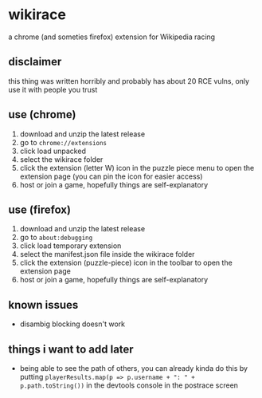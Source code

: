 # wikirace
a chrome (and someties firefox) extension for Wikipedia racing
## disclaimer
this thing was written horribly and probably has about 20 RCE vulns, only use it with people you trust
## use (chrome)
1. download and unzip the latest release
2. go to `chrome://extensions`
3. click load unpacked
4. select the wikirace folder
5. click the extension (letter W) icon in the puzzle piece menu to open the extension page (you can pin the icon for easier access)
6. host or join a game, hopefully things are self-explanatory
## use (firefox)
1. download and unzip the latest release
2. go to `about:debugging`
3. click load temporary extension
4. select the manifest.json file inside the wikirace folder
5. click the extension (puzzle-piece) icon in the toolbar to open the extension page
6. host or join a game, hopefully things are self-explanatory
## known issues
- disambig blocking doesn't work
## things i want to add later
- being able to see the path of others, you can already kinda do this by
putting `playerResults.map(p => p.username + ": " + p.path.toString())` in the devtools
console in the postrace screen
